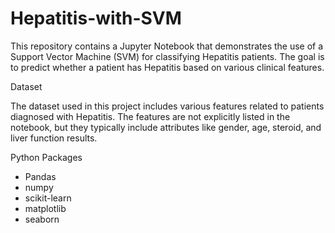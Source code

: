 # Hepatitis-with-SVM

This repository contains a Jupyter Notebook that demonstrates the use of a Support Vector Machine (SVM) for classifying Hepatitis patients. The goal is to predict whether a patient has Hepatitis based on various clinical features.

Dataset

The dataset used in this project includes various features related to patients diagnosed with Hepatitis. The features are not explicitly listed in the notebook, but they typically include attributes like gender, age, steroid, and liver function results.

Python Packages

- Pandas
- numpy
- scikit-learn
- matplotlib
- seaborn
